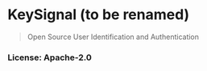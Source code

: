 # KeySignal (to be renamed)

> Open Source User Identification and Authentication

### License: Apache-2.0

